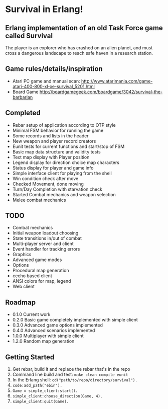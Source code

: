 # Survival in Erlang!
## Erlang implementation of an old Task Force game called Survival

The player is an explorer who has crashed on an alien planet, and must
cross a dangerous landscape to reach safe haven in a research station.

## Game rules/details/inspiration
 * Atari PC game and manual scan: http://www.atarimania.com/game-atari-400-800-xl-xe-survival_5201.html
 * Board Game http://boardgamegeek.com/boardgame/3042/survival-the-barbarian

## Completed
 * Rebar setup of application according to OTP style
 * Minimal FSM behavior for running the game
 * Some records and lists in the header
 * New weapon and player record creators
 * Eunit tests for current functions and start/stop of FSM
 * Basic map data structure and validity tests
 * Text map display with Player position
 * Legend display for direction choice map characters
 * Status display for player and game info
 * Simple interface client for playing from the shell
 * Win condition check after move
 * Checked Movement, done moving
 * Turn/Day Completion with starvation check
 * Started Combat mechanics and weapon selection
 * Melee combat mechanics
 
## TODO
 * Combat mechanics
 * Initial weapon loadout choosing
 * State transitions in/out of combat
 * Multi-player server and client
 * Event handler for tracking errors
 * Graphics
 * Advanced game modes
 * Options
 * Procedural map generation
 * cecho based client
 * ANSI colors for map, legend
 * Web client
 
## Roadmap
 * 0.1.0 Current work
 * 0.2.0 Basic game completely implemented with simple client
 * 0.3.0 Advanced game options implemented
 * 0.4.0 Advanced scenarios implemented
 * 1.0.0 Multiplayer with simple client
 * 1.2.0 Random map generation
 
## Getting Started
 1. Get rebar, build it and replace the rebar that's in the repo
 2. Command line build and test: `make clean compile eunit`
 3. In the Erlang shell: `cd("path/to/repo/directory/survival").` 
 3. `code:add_path("ebin").`
 4. `Game = simple_client:start().`
 5. `simple_client:choose_direction(Game, 4).`
 6. `simple_client:quit(Game).` 
 